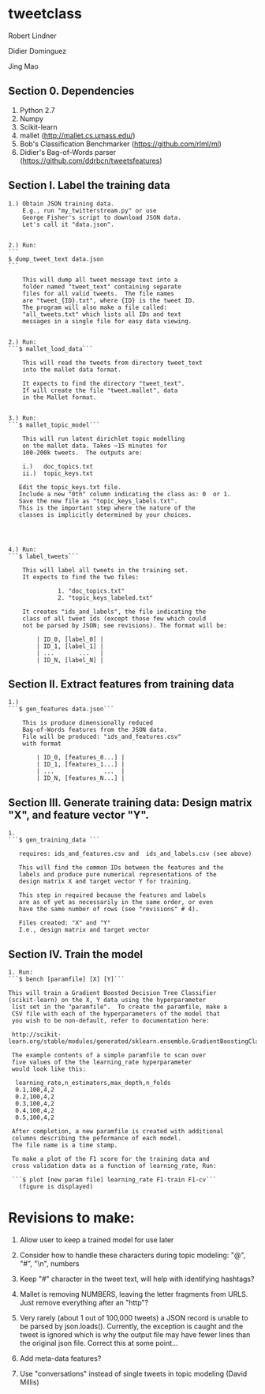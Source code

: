 tweetclass
==========

Robert Lindner

Didier Dominguez

Jing Mao

Section 0. Dependencies
-----------------------

1. Python 2.7
2. Numpy
3. Scikit-learn
4. mallet (http://mallet.cs.umass.edu/)
5. Bob's Classification Benchmarker (https://github.com/rlml/ml)
6. Didier's Bag-of-Words parser (https://github.com/ddrbcn/tweetsfeatures)



Section I. Label the training data
---------------------------------------

    1.) Obtain JSON training data.
        E.g., run "my_twitterstream.py" or use
        George Fisher's script to download JSON data.
        Let's call it "data.json".


    2.) Run:
    ```
    $ dump_tweet_text data.json
    ```

        This will dump all tweet message text into a 
        folder named "tweet_text" containing separate 
        files for all valid tweets.  The file names 
        are "tweet_{ID}.txt", where {ID} is the tweet ID.
        The program will also make a file called:
        "all_tweets.txt" which lists all IDs and text
        messages in a single file for easy data viewing.


    2.) Run: 
    ```$ mallet_load_data```

        This will read the tweets from directory tweet_text
        into the mallet data format.

        It expects to find the directory "tweet_text".
        If will create the file "tweet.mallet", data
        in the Mallet format.


    3.) Run: 
    ```$ mallet_topic_model```
 
        This will run latent dirichlet topic modelling 
        on the mallet data. Takes ~15 minutes for 
        100-200k tweets.  The outputs are:

        i.)   doc_topics.txt
        ii.)  topic_keys.txt

       Edit the topic_keys.txt file.
       Include a new "0th" column indicating the class as: 0  or 1.
       Save the new file as "topic_keys_labels.txt".
       This is the important step where the nature of the
       classes is implicitly determined by your choices.




    4.) Run: 
    ```$ label_tweets```

        This will label all tweets in the training set.
        It expects to find the two files:
 
                  1. "doc_topics.txt"
                  2. "topic_keys_labeled.txt"

        It creates "ids_and_labels", the file indicating the 
        class of all tweet ids (except those few which could
        not be parsed by JSON; see revisions). The format will be:
       
            | ID_0, [label_0] |
            | ID_1, [label_1] |
            | ...       ...   |
            | ID_N, [label_N] |





Section II. Extract features from training data
-----------------------------------------------
    1.)  
    ```$ gen_features data.json```

        This is produce dimensionally reduced 
        Bag-of-Words features from the JSON data.
        File will be produced: "ids_and_features.csv" 
        with format

            | ID_0, [features_0...] |
            | ID_1, [features_1...] |
            | ...              ...  |
            | ID_N, [features_N...] |



Section III. Generate training data:
             Design matrix "X", and feature vector "Y".
------------------------------------------------------

    1. 
    ```$ gen_training_data ```

       requires: ids_and_features.csv and  ids_and_labels.csv (see above)

       This will find the common IDs between the features and the
       labels and produce pure numerical representations of the
       design matrix X and target vector Y for training.

       This step in required because the features and labels
       are as of yet as necessarily in the same order, or even
       have the same number of rows (see "revisions" # 4).

       Files created: "X" and "Y"
       I.e., design matrix and target vector


Section IV. Train the model
----------------------------

    1. Run: 
    ```$ bench [paramfile] [X] [Y]```

    This will train a Gradient Boosted Decision Tree Classifier
    (scikit-learn) on the X, Y data using the hyperparameter 
     list set in the "paramfile".  To create the paramfile, make a 
     CSV file with each of the hyperparameters of the model that 
     you wish to be non-default, refer to documentation here:

     http://scikit-learn.org/stable/modules/generated/sklearn.ensemble.GradientBoostingClassifier.html

     The example contents of a simple paramfile to scan over
     five values of the the learning_rate hyperparameter 
     would look like this:

      learning_rate,n_estimators,max_depth,n_folds
      0.1,100,4,2                                   
      0.2,100,4,2                                   
      0.3,100,4,2                                   
      0.4,100,4,2                                   
      0.5,100,4,2

     After completion, a new paramfile is created with additional
     columns describing the peformance of each model.
     The file name is a time stamp.  

     To make a plot of the F1 score for the training data and
     cross validation data as a function of learning_rate, Run:

     ```$ plot [new param file] learning_rate F1-train F1-cv```
       (figure is displayed)

    








# Revisions to make:
1. Allow user to keep a trained model for use later

2.  Consider how to handle these characters during
   topic modeling:
    "@", "#", "\n", numbers

3.   Keep "#" character in the tweet text, 
    will help with identifying hashtags?

4.   Mallet is removing NUMBERS, leaving the letter fragments from URLS.
    Just remove everything after an "http"?

5.  Very rarely (about 1 out of 100,000 tweets) a JSON
   record is unable to be parsed by json.loads().
   Currently, the exception is caught and the tweet is ignored
   which is why the output file may have fewer lines than the
   original json file.  Correct this at some point...

6. Add meta-data features?

7. Use "conversations" instead of single tweets in topic modeling (David Millis)
